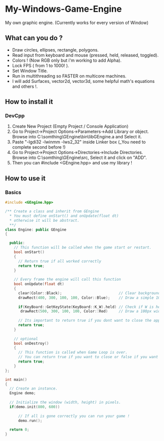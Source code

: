 # My-Windows-Game-Engine
My own graphic engine.
(Currently works for every version of Window)

## What can you do ?
* Draw circles, ellipses, rectangle, polygons.
* Read input from keyboard and mouse (pressed, held, released, toggled).
* Colors ! (Now RGB only but i'm working to add Alpha).
* Lock FPS ( from 1 to 1000! ).
* Set Window Title.
* Run in multithreading so FASTER on multicore machines.
* I will add Surfaces, vector2d, vector3d, some helpful math's equations and others !.

## How to install it
### DevCpp

1. Create New Project (Empty Project / Console Application)
2. Go to Project->Project Options->Parameters->Add Library or object. Browse into C:\somthing\GEngine\bin\libGEngine.a and Select it.
3. Paste "-lgdi32 -lwinmm -lws2_32" inside Linker box (_You need to complete second before !)
4. Go to Project->Project Options->Directories->Include Directories. Browse into C:\somthing\GEngine\src, Select it and click on "ADD".
5. Then you can #include <GEngine.hpp> and use my library !

## How to use it

### Basics
```c++
#include <GEngine.hpp>

/** Create a class and inherit from GEngine
  * You must define onStart() and onUpdate(float dt)
  * otherwise it will be abstract.
  **/
class Engine: public GEngine
{

  public:
    // This function will be called when the game start or restart.
    bool onStart()
    {
      // Return true if all worked correctly
      return true;
    }
    
    // Every frame the engine will call this function
    bool onUpdate(float dt)
    {
      clear(Color::Black);                          // Clear background with black
      drawRect(400, 300, 100, 100, Color::Blue);    // Draw a simple 100px width 100px height blue rectangle
      
      if(KeyBoard::GetKeyState(KeyBoard::K_W).held) // Check if W is held
       drawRect(500, 300, 100, 100, Color::Red)     // Draw a 100px width 100px height red rectangle
      
      // Its important to return true if you dont want to close the application
      return true;
    }
    
    // optional
    bool onDestroy()
    {
      // This function is called when Game Loop is over.
      // You can return true if you want to close or false if you want to restart the game.
      return true;
    }
};

int main()
{
  // Create an instance.
  Engine demo;
  
  // Initialize the window (width, height) in pixels.
  if(demo.init(800, 600))
  
      // If all is gone correctly you can run your game !
      demo.run();
  
  return 0;
}
```

